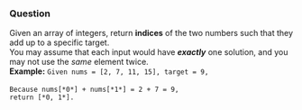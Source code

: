 ### Question
Given an array of integers, return __indices__ of the two numbers such that they add up to a specific target.<br/>
You may assume that each input would have **_exactly_** one solution, and you may not use the *same* element twice.<br/>
__Example:__
 `Given nums = [2, 7, 11, 15], target = 9,`<br/><br/>
 `Because nums[*0*] + nums[*1*] = 2 + 7 = 9,`<br/>
 `return [*0, 1*].`
